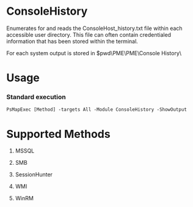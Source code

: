 # ConsoleHistory

Enumerates for and reads the ConsoleHost_history.txt file within each accessible user directory. This file can often contain credentialed information that has been stored within the terminal.

For each system output is stored in $pwd\PME\PME\Console History\

# Usage

###  Standard execution

    PsMapExec [Method] -targets All -Module ConsoleHistory -ShowOutput

# Supported Methods

1) MSSQL 

2) SMB 

3) SessionHunter

4) WMI 

5) WinRM
